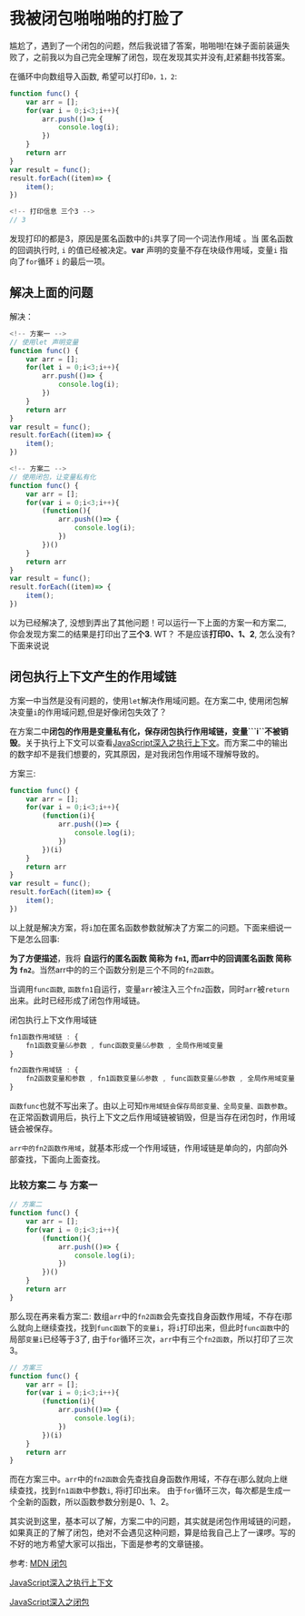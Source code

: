 # 我被闭包啪啪啪的打脸了

尴尬了，遇到了一个闭包的问题，然后我说错了答案，啪啪啪!在妹子面前装逼失败了，之前我以为自己完全理解了闭包，现在发现其实并没有,赶紧翻书找答案。

在循环中向数组导入函数, 希望可以打印```0，1，2```:
```javascript
function func() {
    var arr = [];
    for(var i = 0;i<3;i++){
        arr.push(()=> {
            console.log(i);
        })
    }
    return arr
}
var result = func();
result.forEach((item)=> {
    item();
})

<!-- 打印信息 三个3 -->
// 3
```
发现打印的都是3，原因是匿名函数中的```i```共享了同一个词法作用域 。当 匿名函数 的回调执行时, ```i``` 的值已经被决定。**var** 声明的变量不存在块级作用域，变量```i``` 指向了```for```循环 ```i``` 的最后一项。

## 解决上面的问题

解决：
```javascript
<!-- 方案一 -->
// 使用let 声明变量
function func() {
    var arr = [];
    for(let i = 0;i<3;i++){
        arr.push(()=> {
            console.log(i);
        })
    }
    return arr
}
var result = func();
result.forEach((item)=> {
    item();
})

<!-- 方案二 -->
// 使用闭包，让变量私有化
function func() {
    var arr = [];
    for(var i = 0;i<3;i++){
        (function(){
            arr.push(()=> {
                console.log(i);
            })
        })()
    }
    return arr
}
var result = func();
result.forEach((item)=> {
    item();
})
```

以为已经解决了, 没想到弄出了其他问题！可以运行一下上面的方案一和方案二, 你会发现方案二的结果是打印出了**三个3**. WT？ 不是应该**打印0、1、2**, 怎么没有? 下面来说说

## 闭包执行上下文产生的作用域链

方案一中当然是没有问题的，使用```let```解决作用域问题。在方案二中, 使用闭包解决变量```i```的作用域问题,但是好像闭包失效了？

在方案二中**闭包的作用是变量私有化，保存闭包执行作用域链，变量```i``不被销毁**。关于执行上下文可以查看[JavaScript深入之执行上下文](https://github.com/mqyqingfeng/Blog/issues/8)。而方案二中的输出的数字却不是我们想要的，究其原因，是对我闭包作用域不理解导致的。

方案三:
```javascript
function func() {
    var arr = [];
    for(var i = 0;i<3;i++){
        (function(i){
            arr.push(()=> {
                console.log(i);
            })
        })(i)
    }
    return arr
}
var result = func();
result.forEach((item)=> {
    item();
})
```
以上就是解决方案，将```i```加在匿名函数参数就解决了方案二的问题。下面来细说一下是怎么回事:

**为了方便描述**，我将 **自运行的匿名函数 简称为 ```fn1```, 而arr中的回调匿名函数 简称为 ```fn2```**。当然arr中的的三个函数分别是三个不同的```fn2函数```。

当调用```func函数```, ```函数fn1```自运行，变量```arr```被注入三个```fn2```函数，同时```arr```被```return```出来。此时已经形成了闭包作用域链。

闭包执行上下文作用域链
```javascript
fn1函数作用域链 : {
    fn1函数变量&&参数 , func函数变量&&参数 , 全局作用域变量
}

fn2函数作用域链 : {
    fn2函数变量和参数 , fn1函数变量&&参数 , func函数变量&&参数 , 全局作用域变量
}
```
```函数func```也就不写出来了。由以上可知```作用域链会保存局部变量、全局变量、函数参数```。在正常函数调用后，执行上下文之后作用域链被销毁，但是当存在闭包时，作用域链会被保存。

```arr中的fn2函数作用域```，就基本形成一个作用域链，作用域链是单向的，内部向外部查找，下面向上面查找。

### 比较方案二 与 方案一

```javascript
// 方案二
function func() {
    var arr = [];
    for(var i = 0;i<3;i++){
        (function(){
            arr.push(()=> {
                console.log(i);
            })
        })()
    }
    return arr
}
```

那么现在再来看方案二: 数组```arr```中的```fn2函数```会先查找自身函数作用域，不存在i那么就向上继续查找，找到```func函数```下的```变量i```，将```i```打印出来，但此时```func函数```中的局部```变量i```已经等于3了, 由于```for```循环三次，```arr```中有三个```fn2函数```，所以打印了三次3。

```javascript
// 方案三
function func() {
    var arr = [];
    for(var i = 0;i<3;i++){
        (function(i){
            arr.push(()=> {
                console.log(i);
            })
        })(i)
    }
    return arr
}
```
而在方案三中。```arr```中的```fn2函数```会先查找自身函数作用域，不存在i那么就向上继续查找，找到```fn1函数```中参数```i```, 将i打印出来。 由于```for```循环三次，每次都是生成一个全新的函数，所以函数参数分别是0、1、2。

其实说到这里，基本可以了解，方案二中的问题，其实就是闭包作用域链的问题，如果真正的了解了闭包，绝对不会遇见这种问题，算是给我自己上了一课啰。写的不好的地方希望大家可以指出，下面是参考的文章链接。

参考: 
[MDN 闭包](https://developer.mozilla.org/zh-CN/docs/Web/JavaScript/Closures)

[JavaScript深入之执行上下文](https://github.com/mqyqingfeng/Blog/issues/8)

[JavaScript深入之闭包](https://github.com/mqyqingfeng/Blog/issues/9)
